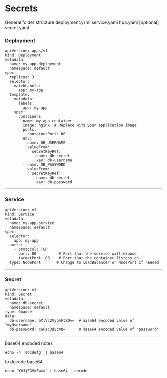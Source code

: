 # Secrets

General folder structure 
deployment.yaml
service.yaml
hpa.yaml [optional]
secret.yaml

### Deployment
```
apiVersion: apps/v1
kind: Deployment
metadata:
  name: my-app-deployment
  namespace: default
spec:
  replicas: 3
  selector:
    matchLabels:
      app: my-app
  template:
    metadata:
      labels:
        app: my-app
    spec:
      containers:
      - name: my-app-container
        image: nginx  # Replace with your application image
        ports:
        - containerPort: 80
        env:
        - name: DB_USERNAME
          valueFrom:
            secretKeyRef:
              name: db-secret
              key: db-username
        - name: DB_PASSWORD
          valueFrom:
            secretKeyRef:
              name: db-secret
              key: db-password
```

---

### Service

```
apiVersion: v1
kind: Service
metadata:
  name: my-app-service
  namespace: default
spec:
  selector:
    app: my-app
  ports:
    - protocol: TCP
      port: 80          # Port that the service will expose
      targetPort: 80    # Port that the container listens on
  type: NodePort       # Change to LoadBalancer or NodePort if needed
```

---

### Secret

```
apiVersion: v1
kind: Secret
metadata:
  name: db-secret
  namespace: default
type: Opaque
data:
  db-username: bXlVc2VybmFtZQ==  # base64 encoded value of "myUsername"
  db-password: cGFzc3dvcmQ=      # base64 encoded value of "password"
```

---

base64 encoded notes
```
echo -n 'abcdefg' | base64 
```
to decode base64 
```
echo 'YWJjZGVmZw==' | base64 --decode 
```
